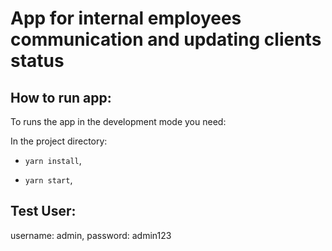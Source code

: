 # App for internal employees communication and  updating clients status

## How to run app:

To runs the app in the development mode you need:

In the project directory:

- `yarn install`, 

- `yarn start`,

## Test User:

username: admin,
password: admin123
